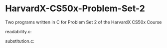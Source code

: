 # HarvardX-CS50x-Problem-Set-2
Two programs written in C for Problem Set 2 of the HarvardX CS50x Course

readability.c: 

substitution.c: 
